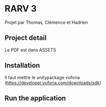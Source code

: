 # RARV 3

Projet par Thomas, Clémence et Hadrien

## Project detail
Le PDF est dans ASSETS


## Installation
Il faut mettre le unitypackage vuforia (https://developer.vuforia.com/downloads/sdk)


## Run the application
